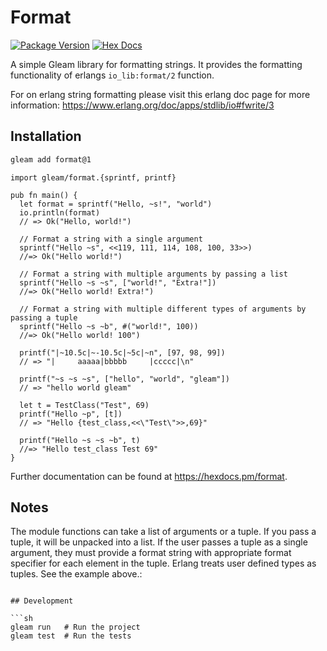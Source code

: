 # Format

[![Package Version](https://img.shields.io/hexpm/v/format)](https://hex.pm/packages/format)
[![Hex Docs](https://img.shields.io/badge/hex-docs-ffaff3)](https://hexdocs.pm/format/)

A simple Gleam library for formatting strings. It provides the formatting functionality of erlangs `io_lib:format/2` function.

For on erlang string formatting please visit this erlang doc page for more information:
https://www.erlang.org/doc/apps/stdlib/io#fwrite/3

## Installation
```sh
gleam add format@1
```
```gleam
import gleam/format.{sprintf, printf}

pub fn main() {
  let format = sprintf("Hello, ~s!", "world")
  io.println(format)
  // => Ok("Hello, world!")

  // Format a string with a single argument
  sprintf("Hello ~s", <<119, 111, 114, 108, 100, 33>>)
  //=> Ok("Hello world!")

  // Format a string with multiple arguments by passing a list
  sprintf("Hello ~s ~s", ["world!", "Extra!"])
  //=> Ok("Hello world! Extra!")

  // Format a string with multiple different types of arguments by passing a tuple
  sprintf("Hello ~s ~b", #("world!", 100))
  //=> Ok("Hello world! 100")

  printf("|~10.5c|~-10.5c|~5c|~n", [97, 98, 99])
  // => "|     aaaaa|bbbbb     |ccccc|\n"

  printf("~s ~s ~s", ["hello", "world", "gleam"])
  // => "hello world gleam"

  let t = TestClass("Test", 69)
  printf("Hello ~p", [t])
  // => "Hello {test_class,<<\"Test\">>,69}"
  
  printf("Hello ~s ~s ~b", t)
  //=> "Hello test_class Test 69"
}
```

Further documentation can be found at <https://hexdocs.pm/format>.

## Notes
The module functions can take a list of arguments or a tuple. If you pass a tuple, it will be unpacked into a list. If  the user passes a tuple as a single argument, they must provide a format string with appropriate format specifier for each element in the tuple. Erlang treats user defined types as tuples. See the example above.:

```gleam

## Development

```sh
gleam run   # Run the project
gleam test  # Run the tests
```
